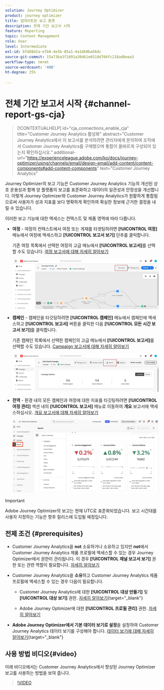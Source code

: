 ```yaml
---
solution: Journey Optimizer
product: journey optimizer
title: 업데이트된 보고 환경
description: 전체 기간 보고서 시작
feature: Reporting
topic: Content Management
role: User
level: Intermediate
exl-id: bfd88d2a-e7b8-4e3b-85a1-4a14b0ba56dc
source-git-commit: 15a73ba3f2d91a38d61e6518d704fc218ad0eea3
workflow-type: tm+mt
source-wordcount: '408'
ht-degree: 25%

---
```


# 전체 기간 보고서 시작 {#channel-report-gs-cja}

>[!CONTEXTUALHELP]
>id="cja_connections_enable_cja"
>title="Customer Journey Analytics 활성화"
>abstract="Customer Journey Analytics에서 이 보고서를 분석하려면 관리자에게 문의하여 조직에서 Customer Journey Analytics를 구매했으며 통합이 올바르게 구성되어 있는지 확인하십시오."
>additional-url="https://experienceleague.adobe.com/ko/docs/journey-optimizer/using/channels/email/design-email/add-content/content-components#add-content-components" text="Customer Journey Analytics"

Journey Optimizer의 보고 기능은 Customer Journey Analytics 기능의 개선된 상호 운용성과 함께 양 플랫폼의 보고를 표준화하고 데이터의 일관성과 안정성을 개선합니다. 이렇게 Journey Optimizer와 Customer Journey Analytics가 원활하게 통합됨으로써 사용자가 성과 지표를 보다 명확하게 확인하여 확실한 정보에 근거한 결정을 내릴 수 있습니다.

이러한 보고 기능에 대한 액세스는 컨텍스트 및 제품 영역에 따라 다릅니다.

* **여정** - 여정의 컨텍스트에서 여정 또는 게재를 타겟팅하려면 **[!UICONTROL 여정]** 메뉴에서 여정에 액세스하고 **[!UICONTROL 보고서 보기]** 단추를 클릭합니다.

  기존 여정 목록에서 선택한 여정의 고급 메뉴에서 **[!UICONTROL 보고서]**&#x200B;를 선택할 수도 있습니다. [여정 보고서에 대해 자세히 알아보기](journey-global-report-cja.md)

  ![](assets/gs-cja-report-3.png)

* **캠페인** - 캠페인을 타깃팅하려면 **[!UICONTROL 캠페인]** 메뉴에서 캠페인에 액세스하고 **[!UICONTROL 보고서]** 버튼을 클릭한 다음 **[!UICONTROL 모든 시간 보고서 보기]**&#x200B;를 클릭합니다.

  기존 캠페인 목록에서 선택한 캠페인의 고급 메뉴에서 **[!UICONTROL 보고서]**&#x200B;를 선택할 수도 있습니다. [Campaign 보고서에 대해 자세히 알아보기](campaign-global-report-cja.md)

  ![](assets/gs-cja-report-2.png)

* **전역** - 환경 내의 모든 캠페인과 여정에 대한 지표를 타깃팅하려면 **[!UICONTROL 여정 관리]** 섹션 내의 **[!UICONTROL 보고서]** 메뉴로 이동하여 **개요** 보고서에 액세스하십시오. [개요 보고서에 대해 자세히 알아보기](channel-report-cja.md)

  ![](assets/gs-cja-report-1.png)

>[!IMPORTANT]
>
>Adobe Journey Optimizer의 보고는 현재 UTC로 표준화되었습니다. 보고 시간대를 사용자 지정하는 기능은 향후 릴리스에 도입될 예정입니다.

## 전제 조건 {#prerequisites}

* Customer Journey Analytics을 **not** 소유하거나 소유하고 있지만 **not**&#x200B;에서 Customer Journey Analytics 제품 프로필에 액세스할 수 있는 경우 Journey Optimizer에서 권한이 관리됩니다. 이 경우 **[!UICONTROL 채널 보고서 보기]** 권한 또는 관련 역할이 필요합니다. [자세히 알아보기](../administration/permissions.md)

* Customer Journey Analytics을 **소유**&#x200B;하고 Customer Journey Analytics 제품 프로필에 액세스할 수 있는 경우 다음이 필요합니다.

   * Customer Journey Analytics에 대한 **[!UICONTROL 대상 만들기]** 및 **[!UICONTROL 대상 보기]** 권한. [자세히 알아보기](https://experienceleague.adobe.com/en/docs/analytics-platform/using/technotes/access-control){target="_blank"}

   * Adobe Journey Optimizer에 대한 **[!UICONTROL 프로필 관리]** 권한. [자세히 알아보기](../administration/permissions.md)

* **Adobe Journey Optimizer에서 기본 데이터 보기로 설정**&#x200B;을 설정하여 Customer Journey Analytics 데이터 보기를 구성해야 합니다. [데이터 보기에 대해 자세히 알아보기](https://experienceleague.adobe.com/en/docs/analytics-platform/using/cja-dataviews/create-dataview){target="_blank"}


## 사용 방법 비디오{#video}

아래 비디오에서는 Customer Journey Analytics에서 향상된 Journey Optimizer 보고를 사용하는 방법을 보여 줍니다.

>[!VIDEO](https://video.tv.adobe.com/v/3430413)